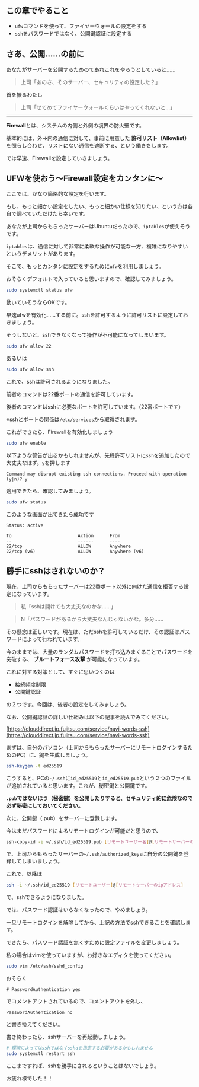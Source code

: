 ## この章でやること
- `ufw`コマンドを使って、ファイヤーウォールの設定をする
- `ssh`をパスワードではなく、公開鍵認証に設定する

## さあ、公開……の前に
あなたがサーバーを公開するためのてあれこれをやろうとしていると……
> 上司「あのさ、そのサーバー、セキュリティの設定した？」

首を振るわたし
> 上司「せてめてファイヤーウォールくらいはやってくれないと…」

---
**Firewall**とは、システムの内側と外側の境界の防火壁です。

基本的には、外→内の通信に対して、事前に用意した **許可リスト（Allowlist）** を照らし合わせ、リストにない通信を遮断する、という働きをします。

では早速、Firewallを設定していきましょう。

## UFWを使おう〜Firewall設定をカンタンに〜
ここでは、かなり簡略的な設定を行います。

もし、もっと細かい設定をしたい、もっと細かい仕様を知りたい、という方は各自で調べていただけたら幸いです。

あなたが上司からもらったサーバーはUbuntuだったので、`iptables`が使えそうです。

`iptables`は、通信に対して非常に柔軟な操作が可能な一方、複雑になりやすいというデメリットがあります。

そこで、もっとカンタンに設定をするために`ufw`を利用しましょう。

おそらくデフォルトで入っていると思いますので、確認してみましょう。
```bash
sudo systemctl status ufw
```
動いていそうならOKです。

早速ufwを有効化……する前に。sshを許可するように許可リストに設定しておきましょう。

そうしないと、sshできなくなって操作が不可能になってしまいます。

```bash
sudo ufw allow 22
```
あるいは
```bash
sudo ufw allow ssh
```
これで、sshは許可されるようになりました。

前者のコマンドは22番ポートの通信を許可しています。

後者のコマンドはsshに必要なポートを許可しています。（22番ポートです）

※sshとポートの関係は`/etc/services`から取得されます。

これができたら、Firewallを有効化しましょう
```bash
sudo ufw enable
```
以下ような警告が出るかもしれませんが、先程許可リストに`ssh`を追加したので大丈夫なはず。`y`を押します
```
Command may disrupt existing ssh connections. Proceed with operation (y|n)? y
```
適用できたら、確認してみましょう。
```bash
sudo ufw status
```
このような画面が出てきたら成功です
```
Status: active

To                         Action      From
--                         ------      ----
22/tcp                     ALLOW       Anywhere
22/tcp (v6)                ALLOW       Anywhere (v6)
```

## 勝手にsshはされないのか？
現在、上司からもらったサーバーは22番ポート以外に向けた通信を拒否する設定になっています。

> 私「sshは開けても大丈夫なのかな……」

> N「パスワードがあるから大丈夫なんじゃないかな。多分……

その懸念は正しいです。現在は、ただsshを許可しているだけ、その認証はパスワードによって行われています。

今のままでは、大量のランダムパスワードを打ち込みまくることでパスワードを突破する、 **ブルートフォース攻撃** が可能になっています。

これに対する対策として、すぐに思いつくのは

- 接続頻度制限
- 公開鍵認証

の２つです。今回は、後者の設定をしてみましょう。

なお、公開鍵認証の詳しい仕組みは以下の記事を読んでみてください。

[https://clouddirect.jp.fujitsu.com/service/navi-words-ssh](https://clouddirect.jp.fujitsu.com/service/navi-words-ssh)

まずは、自分のパソコン（上司からもらったサーバーにリモートログインするためのPC）に、鍵を生成しましょう。

```bash
ssh-keygen -t ed25519
```

こうすると、PCの`~/.ssh`に`id_ed25519`と`id_ed25519.pub`という２つのファイルが追加されていると思います。これが、秘密鍵と公開鍵です。

**`.pub`ではないほう（秘密鍵）を公開したりすると、セキュリティ的に危険なので必ず秘密にしておいてください。**

次に、公開鍵（.pub）をサーバーに登録します。

今はまだパスワードによるリモートログインが可能だと思うので、
```bash
ssh-copy-id -i ~/.ssh/id_ed25519.pub [リモートユーザー名]@[リモートサーバーのipアドレス]
```
で、上司からもらったサーバーの`~/.ssh/authorized_keys`に自分の公開鍵を登録してしまいましょう。

これで、以降は
```bash
ssh -i ~/.ssh/id_ed25519 [リモートユーザー]@[リモートサーバーのipアドレス]
```
で、sshできるようになりました。

では、パスワード認証はいらなくなったので、やめましょう。

一旦リモートログインを解除してから、上記の方法でsshできることを確認します。

できたら、パスワード認証を無くすために設定ファイルを変更しましょう。

私の場合はvimを使っていますが、お好きなエディタを使ってください。
```bash
sudo vim /etc/ssh/sshd_config
```

おそらく
```
# PasswordAuthentication yes
```
でコメントアウトされているので、コメントアウトを外し、
```
PasswordAuthentication no
```
と書き換えてください。

書き終わったら、sshサーバーを再起動しましょう。
```bash
# 環境によってはsshではなくsshdを指定する必要があるかもしれません
sudo systemctl restart ssh
```
ここまですれば、sshを勝手にされるということはないでしょう。

お疲れ様でした！！
